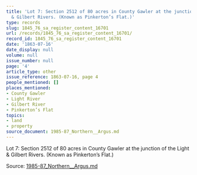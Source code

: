 ```yaml
---
title: 'Lot 7: Section 2512 of 80 acres in County Gawler at the junction of the Light
  & Gilbert Rivers. (Known as Pinkerton’s Flat.)'
type: records
slug: 1845_76_sa_register_content_16701
url: /records/1845_76_sa_register_content_16701/
record_id: 1845_76_sa_register_content_16701
date: '1863-07-16'
date_display: null
volume: null
issue_number: null
page: '4'
article_type: other
issue_reference: 1863-07-16, page 4
people_mentioned: []
places_mentioned:
- County Gawler
- Light River
- Gilbert River
- Pinkerton’s Flat
topics:
- land
- property
source_document: 1985-87_Northern__Argus.md
---
```


Lot 7: Section 2512 of 80 acres in County Gawler at the junction of the Light & Gilbert Rivers. (Known as Pinkerton’s Flat.)

Source: [1985-87_Northern__Argus.md](/downloads/markdown/1985-87_Northern__Argus.md)
